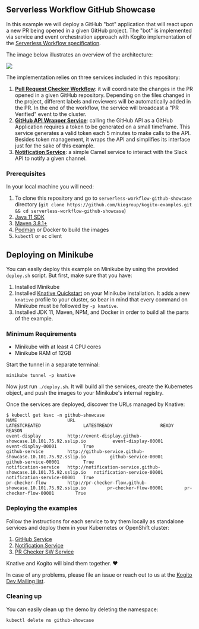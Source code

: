 ## Serverless Workflow GitHub Showcase

In this example we will deploy a GitHub "bot" application that will
react upon a new PR being opened in a given GitHub project. 
The "bot" is implemented via service and event orchestration approach with Kogito 
implementation of the [Serverless Workflow specification](https://github.com/serverlessworkflow/specification).

The image below illustrates an overview of the architecture:

![](docs/github-showcase-architecture-overview.png)

The implementation relies on three services included in this repository:

1. [**Pull Request Checker Workflow**](pr-checker-workflow): it will coordinate the changes in the PR 
opened in a given GitHub repository. Depending on the files changed in the project,
different labels and reviewers will be automatically added in the PR. In the end of 
the workflow, the service will broadcast a "PR Verified" event to the cluster.
2. [**GitHub API Wrapper Service**](github-service): calling the GitHub API as a GitHub Application
requires a token to be generated on a small timeframe. This service generates a valid
token each 5 minutes to make calls to the API. Besides token management, it wraps 
the API and simplifies its interface just for the sake of this example.
3. [**Notification Service**](notification-service): a simple Camel service to interact with the Slack API to 
notify a given channel. 

### Prerequisites

In your local machine you will need:

1. To clone this repository and go to `serverless-workflow-github-showcase` directory (`git clone https://github.com/kiegroup/kogito-examples.git && cd serverless-workflow-github-showcase`)
2. [Java 11 SDK](https://openjdk.java.net/install/)
3. [Maven 3.8.1+](https://maven.apache.org/install.html)
4. [Podman](https://podman.io/getting-started/installation.html) or Docker to build the images
5. `kubectl` or `oc` client

## Deploying on Minikube

You can easily deploy this example on Minikube by using the provided `deploy.sh` script. But first, make sure that you have:

1. Installed Minikube
2. Installed [Knative Quickstart](https://knative.dev/docs/getting-started/quickstart-install/) on your Minikube installation. It adds a new `knative` profile to your cluster, so bear in mind that every command on Minikube must be followed by `-p knative`.
3. Installed JDK 11, Maven, NPM, and Docker in order to build all the parts of the example.

### Minimum Requirements

- Minikube with at least 4 CPU cores
- Minikube RAM of 12GB

Start the tunnel in a separate terminal:

```shell
minikube tunnel -p knative
```

Now just run `./deploy.sh`. It will build all the services, create the Kubernetes object, and push the images to your Minikube's internal registry.


Once the services are deployed, discover the URLs managed by Knative:

```shell
$ kubectl get ksvc -n github-showcase
NAME                   URL                                                                 LATESTCREATED                LATESTREADY                  READY   REASON
event-display          http://event-display.github-showcase.10.101.75.92.sslip.io          event-display-00001          event-display-00001          True    
github-service         http://github-service.github-showcase.10.101.75.92.sslip.io         github-service-00001         github-service-00001         True    
notification-service   http://notification-service.github-showcase.10.101.75.92.sslip.io   notification-service-00001   notification-service-00001   True    
pr-checker-flow        http://pr-checker-flow.github-showcase.10.101.75.92.sslip.io        pr-checker-flow-00001        pr-checker-flow-00001        True    
```


### Deploying the examples

Follow the instructions for each service to try them locally as standalone services
and deploy them in your Kubernetes or OpenShift cluster:

1. [GitHub Service](github-service/README.md)
2. [Notification Service](notification-service/README.md)
3. [PR Checker SW Service](pr-checker-workflow/README.md)

Knative and Kogito will bind them together. :heart:

In case of any problems, please file an issue or reach out to us at the [Kogito Dev Mailing list](https://groups.google.com/forum/?authuser=0#!aboutgroup/kogito-development).

### Cleaning up 

You can easily clean up the demo by deleting the namespace:

```shell script
kubectl delete ns github-showcase
```